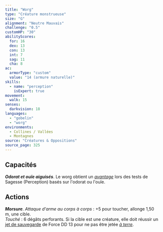 ```yaml
---
title: "Worg"
type: "Créature monstrueuse"
size: "G"
alignment: "Neutre Mauvais"
challenge: "0.5"
customHP: "30"
abilityScores:
  for: 16
  dex: 13
  con: 13
  int: 7
  sag: 11
  cha: 8
ac:
  armorType: "custom"
  value: "14 (armure naturelle)"
skills:
  - name: "perception"
    isExpert: true
movement:
  walk: 15
senses:
  darkvision: 18
languages:
  - "gobelin"
  - "worg"
environments:
  - Collines / Vallées
  - Montagnes
source: "Créatures & Oppositions"
source_page: 325
---
```

## Capacités
_**Odorat et ouïe aiguisés**_. Le worg obtient un [_avantage_](/utiliser-les-caracteristiques/#avantage-et-desavantage) lors des tests de Sagesse (Perception) basés sur l'odorat ou l'ouïe.

## Actions
_**Morsure**_. _Attaque d'arme au corps à corps_ : +5 pour toucher, allonge 1,50 m, une cible.  
_Touché_ : 6 dégâts perforants. Si la cible est une créature, elle doit réussir un [jet de sauvegarde](/utiliser-les-caracteristiques/#jets-de-sauvegarde) de Force DD 13 pour ne pas être jetée [_à terre_](/gerer-la-sante-du-personnage/#a-terre).
